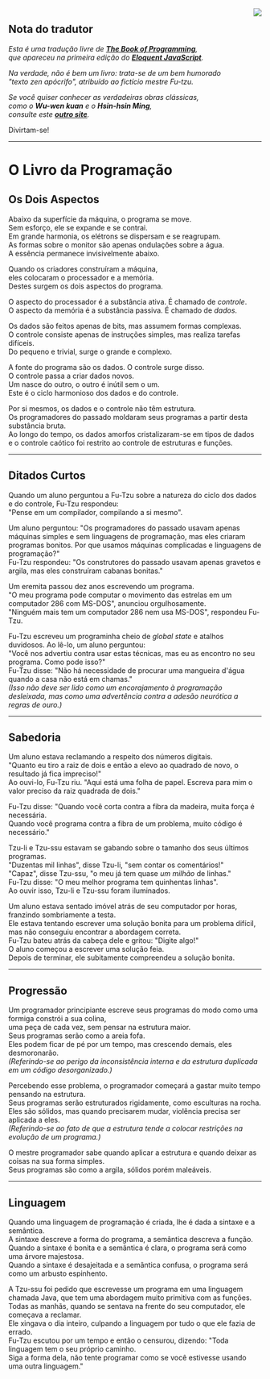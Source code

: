 <img src="https://www.nationstates.net/images/flags/uploads/enso_and_mu__740679.png" align="right">

## Nota do tradutor
<i>Esta é uma tradução livre de <b><a href="http://eloquentjavascript.net/1st_edition/chapter6.html">The Book of Programming</a></b>,<br/>
que apareceu na primeira edição do <b><a href="http://eloquentjavascript.net">Eloquent JavaScript</a></b>.

Na verdade, não é bem um livro: trata-se de um bem humorado<br/>
"texto zen apócrifo", atribuído ao fictício mestre Fu-tzu.

Se você quiser conhecer as verdadeiras obras clássicas,<br/>
como o <b>Wu-wen kuan</b> e o <b>Hsin-hsin Ming</b>,<br/>
consulte este <b><a href="http://www.sacred-texts.com/bud/zen/">outro site</a></b>.</i>

Divirtam-se!<br/>

<hr/>

# O Livro da Programação

## Os Dois Aspectos

Abaixo da superfície da máquina, o programa se move.<br/>
Sem esforço, ele se expande e se contrai.<br/>
Em grande harmonia, os elétrons se dispersam e se reagrupam.<br/>
As formas sobre o monitor são apenas ondulações sobre a água.<br/>
A essência permanece invisivelmente abaixo.

Quando os criadores construíram a máquina,<br/>
eles colocaram o processador e a memória.<br/>
Destes surgem os dois aspectos do programa.

O aspecto do processador é a substância ativa. É chamado de <i>controle</i>.<br/>
O aspecto da memória é a substância passiva. É chamado de <i>dados</i>.

Os dados são feitos apenas de bits, mas assumem formas complexas.<br/>
O controle consiste apenas de instruções simples, mas realiza tarefas difíceis.<br/>
Do pequeno e trivial, surge o grande e complexo.

A fonte do programa são os dados. O controle surge disso.<br/>
O controle passa a criar dados novos.<br/>
Um nasce do outro, o outro é inútil sem o um.<br/>
Este é o ciclo harmonioso dos dados e do controle.

Por si mesmos, os dados e o controle não têm estrutura.<br/>
Os programadores do passado moldaram seus programas a partir desta substância bruta.<br/>
Ao longo do tempo, os dados amorfos cristalizaram-se em tipos de dados<br/>
e o controle caótico foi restrito ao controle de estruturas e funções.<hr/>

## Ditados Curtos

Quando um aluno perguntou a Fu-Tzu sobre a natureza do ciclo dos dados e do controle, Fu-Tzu respondeu:<br/>
"Pense em um compilador, compilando a si mesmo".

Um aluno perguntou: "Os programadores do passado usavam apenas máquinas simples e sem linguagens de programação, mas eles criaram  programas bonitos. Por que usamos máquinas complicadas e linguagens de programação?"<br/>
Fu-Tzu respondeu: "Os construtores do passado usavam apenas gravetos e argila, mas eles construíram cabanas bonitas."

Um eremita passou dez anos escrevendo um programa.<br/>
"O meu programa pode computar o movimento das estrelas em um computador 286 com MS-DOS", anunciou orgulhosamente.<br/>
"Ninguém mais tem um computador 286 nem usa MS-DOS", respondeu Fu-Tzu.

Fu-Tzu escreveu um programinha cheio de <i>global state</i> e atalhos duvidosos. Ao lê-lo, um aluno perguntou:<br/>
"Você nos advertiu contra usar estas técnicas, mas eu as encontro no seu programa. Como pode isso?"<br/>
Fu-Tzu disse: "Não há necessidade de procurar uma mangueira d'água quando a casa não está em chamas."<br/>
<i>(Isso não deve ser lido como um encorajamento à programação desleixada, mas como uma advertência contra a adesão neurótica a regras de ouro.)</i><hr/>

## Sabedoria

Um aluno estava reclamando a respeito dos números digitais.</br>
"Quanto eu tiro a raiz de dois e então a elevo ao quadrado de novo, o resultado já fica impreciso!"<br/>
Ao ouvi-lo, Fu-Tzu riu. "Aqui está uma folha de papel. Escreva para mim o valor preciso da raiz quadrada de dois."

Fu-Tzu disse: "Quando você corta contra a fibra da madeira, muita força é necessária.<br/>
Quando você programa contra a fibra de um problema, muito código é necessário."

Tzu-li e Tzu-ssu estavam se gabando sobre o tamanho dos seus últimos programas.<br/>
"Duzentas mil linhas", disse Tzu-li, "sem contar os comentários!"<br/>
"Capaz", disse Tzu-ssu, "o meu já tem quase <i>um milhão</i> de linhas."<br/>
Fu-Tzu disse: "O meu melhor programa tem quinhentas linhas".<br/>
Ao ouvir isso, Tzu-li e Tzu-ssu foram iluminados.

Um aluno estava sentado imóvel atrás de seu computador por horas, franzindo sombriamente a testa.<br/>
Ele estava tentando escrever uma solução bonita para um problema difícil, mas não conseguiu encontrar a abordagem correta.<br/>
Fu-Tzu bateu atrás da cabeça dele e gritou: "Digite algo!"<br/>
O aluno começou a escrever uma solução feia.<br/>
Depois de terminar, ele subitamente compreendeu a solução bonita.<hr/>

## Progressão

Um programador principiante escreve seus programas do modo como uma formiga constrói a sua colina,<br/>
uma peça de cada vez, sem pensar na estrutura maior.<br/>
Seus programas serão como a areia fofa.<br/>
Eles podem ficar de pé por um tempo, mas crescendo demais, eles desmoronarão.<br/>
<i>(Referindo-se ao perigo da inconsistência interna e da estrutura duplicada em um código desorganizado.)</i>

Percebendo esse problema, o programador começará a gastar muito tempo pensando na estrutura.<br/>
Seus programas serão estruturados rigidamente, como esculturas na rocha.<br/>
Eles são sólidos, mas quando precisarem mudar, violência precisa ser aplicada a eles.<br/>
<i>(Referindo-se ao fato de que a estrutura tende a colocar restrições na evolução de um programa.)</i>

O mestre programador sabe quando aplicar a estrutura e quando deixar as coisas na sua forma simples.<br/>
Seus programas são como a argila, sólidos porém maleáveis.<hr/>

## Linguagem

Quando uma linguagem de programação é criada, lhe é dada a sintaxe e a semântica.<br/>
A sintaxe descreve a forma do programa, a semântica descreva a função.<br/>
Quando a sintaxe é bonita e a semântica é clara, o programa será como uma árvore majestosa.<br/>
Quando a sintaxe é desajeitada e a semântica confusa, o programa será como um arbusto espinhento.

A Tzu-ssu foi pedido que escrevesse um programa em uma linguagem chamada Java, que tem uma abordagem muito primitiva com as funções.<br/>
Todas as manhãs, quando se sentava na frente do seu computador, ele começava a reclamar.<br/>
Ele xingava o dia inteiro, culpando a linguagem por tudo o que ele fazia de errado.<br/>
Fu-Tzu escutou por um tempo e então o censurou, dizendo: "Toda linguagem tem o seu próprio caminho.<br/>
Siga a forma dela, não tente programar como se você estivesse usando uma outra linguagem."
